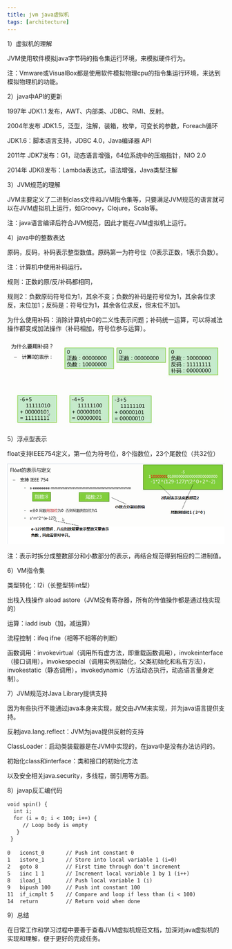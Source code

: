 ```yaml
---
title: jvm java虚拟机
tags: [architecture]
---
```


1）虚拟机的理解

JVM使用软件模拟java字节码的指令集运行环境，来模拟硬件行为。

注：Vmware或VisualBox都是使用软件模拟物理cpu的指令集运行环境，来达到模拟物理机的功能。

2）java中API的更新

1997年 JDK1.1 发布，AWT、内部类、JDBC、RMI、反射。

2004年发布 JDK1.5，泛型，注解，装箱，枚举，可变长的参数，Foreach循环

JDK1.6：脚本语言支持，JDBC 4.0，Java编译器 API

2011年 JDK7发布：G1，动态语言增强，64位系统中的压缩指针，NIO 2.0

2014年 JDK8发布：Lambda表达式，语法增强，Java类型注解

3）JVM规范的理解

JVM主要定义了二进制class文件和JVM指令集等，只要满足JVM规范的语言就可以在JVM虚拟机上运行，如Groovy，Clojure，Scala等。

注：java语言编译后符合JVM规范，因此才能在JVM虚拟机上运行。

4）java中的整数表达

原码，反码，补码表示整型数值。原码第一为符号位（0表示正数，1表示负数）。

注：计算机中使用补码运行。

规则：正数的原/反/补码都相同，

规则2：负数原码符号位为1，其余不变；负数的补码是符号位为1，其余各位求反，末位加1；反码是：符号位为1，其余各位求反，但末位不加1。

为什么使用补码：消除计算机中0的二义性表示问题；补码统一运算，可以将减法操作都变成加法操作（补码相加，符号位参与运算）。

![](/images/architecture/jvm/complement.png)

5）浮点型表示

float支持IEEE754定义，第一位为符号位，8个指数位，23个尾数位（共32位）

![](/images/architecture/jvm/float.png)

注：表示时拆分成整数部分和小数部分的表示，再结合规范得到相应的二进制值。

6）VM指令集

类型转化：l2i（长整型转int型）

出栈入栈操作 aload  astore（JVM没有寄存器，所有的传值操作都是通过栈实现的）

运算：iadd  isub（加，减运算）

流程控制：ifeq ifne（相等不相等的判断）

函数调用：invokevirtual（调用所有虚方法，即重载函数调用），invokeinterface（接口调用），invokespecial（调用实例初始化，父类初始化和私有方法），invokestatic（静态调用），invokedynamic（方法动态执行，动态语言量身定制）。

7）JVM规范对Java Library提供支持

因为有些执行不能通过java本身来实现，就交由JVM来实现，并为java语言提供支持。

反射java.lang.reflect：JVM为java提供反射的支持

ClassLoader：启动类装载器是在JVM中实现的，在java中是没有办法访问的。

初始化class和interface：类和接口的初始化方法

以及安全相关java.security，多线程，弱引用等方面。

8）javap反汇编代码

```
void spin() {
  int i; 
  for (i = 0; i < 100; i++) { 
     // Loop body is empty
   }
 } 

0   iconst_0       // Push int constant 0
1   istore_1       // Store into local variable 1 (i=0)
2   goto 8         // First time through don't increment
5   iinc 1 1       // Increment local variable 1 by 1 (i++)
8   iload_1        // Push local variable 1 (i)
9   bipush 100     // Push int constant 100
11  if_icmplt 5    // Compare and loop if less than (i < 100)
14  return         // Return void when done
```

9）总结

在日常工作和学习过程中要善于查看JVM虚拟机规范文档，加深对java虚拟机的实现和理解，便于更好的完成任务。